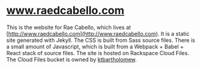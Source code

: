 # www.raedcabello.com

This is the website for Rae Cabello, which lives at [http://www.raedcabello.com](http://www.raedcabello.com). It is a static site generated with Jekyll. The CSS is built from Sass source files. There is a small amount of Javascript, which is built from a Webpack + Babel + React stack of source files. The site is hosted on Rackspace Cloud Files. The Cloud Files bucket is owned by [ktbartholomew](https://github.com/ktbartholomew).


